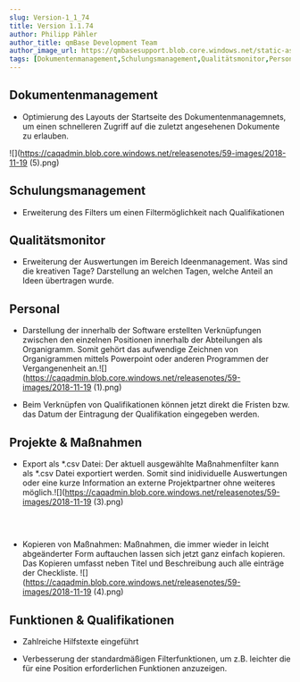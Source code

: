 ```yaml
---
slug: Version-1_1_74
title: Version 1.1.74
author: Philipp Pähler
author_title: qmBase Development Team
author_image_url: https://qmbasesupport.blob.core.windows.net/static-assets/img/persons/paehler_round.png
tags: [Dokumentenmanagement,Schulungsmanagement,Qualitätsmonitor,Personal,Projekte & Maßnahmen,Funktionen & Qualifikationen,Changelog]
---
```

## Dokumentenmanagement

*   Optimierung des Layouts der Startseite des Dokumentenmanagemnets, um einen schnelleren Zugriff auf die zuletzt angesehenen Dokumente zu erlauben.

![](https://caqadmin.blob.core.windows.net/releasenotes/59-images/2018-11-19 (5).png)

## Schulungsmanagement

*   Erweiterung des Filters um einen Filtermöglichkeit nach Qualifikationen

## Qualitätsmonitor

*   Erweiterung der Auswertungen im Bereich Ideenmanagement. Was sind die kreativen Tage? Darstellung an welchen Tagen, welche Anteil an Ideen übertragen wurde.

## Personal

*   Darstellung der innerhalb der Software erstellten Verknüpfungen zwischen den einzelnen Positionen innerhalb der Abteilungen als Organigramm. Somit gehört das aufwendige Zeichnen von Organigrammen mittels Powerpoint oder anderen Programmen der Vergangenenheit an.![](https://caqadmin.blob.core.windows.net/releasenotes/59-images/2018-11-19 (1).png)

*   Beim Verknüpfen von Qualifikationen können jetzt direkt die Fristen bzw. das Datum der Eintragung der Qualifikation eingegeben werden.

## Projekte & Maßnahmen

*   Export als *.csv Datei: Der aktuell ausgewählte Maßnahmenfilter kann als *.csv Datei exportiert werden. Somit sind inidividuelle Auswertungen oder eine kurze Information an externe Projektpartner ohne weiteres möglich.![](https://caqadmin.blob.core.windows.net/releasenotes/59-images/2018-11-19 (3).png)

###  

*   Kopieren von Maßnahmen: Maßnahmen, die immer wieder in leicht abgeänderter Form auftauchen lassen sich jetzt ganz einfach kopieren. Das Kopieren umfasst neben Titel und Beschreibung auch alle einträge der Checkliste. ![](https://caqadmin.blob.core.windows.net/releasenotes/59-images/2018-11-19 (4).png)

## Funktionen & Qualifikationen

*   Zahlreiche Hilfstexte eingeführt

*   Verbesserung der standardmäßigen Filterfunktionen, um z.B. leichter die für eine Position erforderlichen Funktionen anzuzeigen.